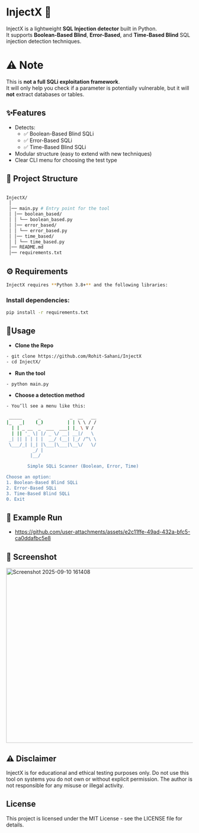 
# InjectX 💉

InjectX is a lightweight **SQL Injection detector** built in Python.  
It supports **Boolean-Based Blind**, **Error-Based**, and **Time-Based Blind** SQL injection detection techniques.

# ⚠️ Note

This is **not a full SQLi exploitation framework**.  
It will only help you check if a parameter is potentially vulnerable, but it will **not** extract databases or tables.


## ✨Features

- Detects:
  - ✅ Boolean-Based Blind SQLi
  - ✅ Error-Based SQLi
  - ✅ Time-Based Blind SQLi
- Modular structure (easy to extend with new techniques)
- Clear CLI menu for choosing the test type


## 📂 Project Structure

```bash

InjectX/
 │
 │── main.py # Entry point for the tool
 │ │── boolean_based/
 │ │ └── boolean_based.py
 │ │── error_based/
 │ │ └── error_based.py
 │ │── time_based/
 │ │ └── time_based.py
 │── README.md
 │── requirements.txt

```

## ⚙️ Requirements
```bash
InjectX requires **Python 3.8+** and the following libraries:
```
### Install dependencies:
```bash
pip install -r requirements.txt
```
## 🚀Usage
-  **Clone the Repo**

```bash
- git clone https://github.com/Rohit-Sahani/InjectX
- cd InjectX/
```

-  **Run the tool**
```bash
- python main.py
```

- **Choose a detection method**
```bash
- You’ll see a menu like this:
```
```bash
 _____      _           _  __   __
|_   _|    (_)         | | \ \ / /
  | | _ __  _  ___  ___| |_ \ V / 
  | || '_ \| |/ _ \/ __| __|/   \ 
 _| || | | | |  __/ (__| |_/ /^\ \
 \___/_| |_| |\___|\___|\__\/   \/
          _/ |                    
         |__/                      

        Simple SQLi Scanner (Boolean, Error, Time)

Choose an option:
1. Boolean-Based Blind SQLi
2. Error-Based SQLi
3. Time-Based Blind SQLi
0. Exit

```

## 🔩 Example Run

- https://github.com/user-attachments/assets/e2c11ffe-49ad-432a-bfc5-ca0ddafbc5e8



## 📸 Screenshot

<img width="987" height="471" alt="Screenshot 2025-09-10 161408" src="https://github.com/user-attachments/assets/a427e9a9-d990-4784-abf9-1b57c7301296" />


## ⚠️ Disclaimer

InjectX is for educational and ethical testing purposes only.
Do not use this tool on systems you do not own or without explicit permission.
The author is not responsible for any misuse or illegal activity.


## License

This project is licensed under the MIT License - see the LICENSE file for details.
